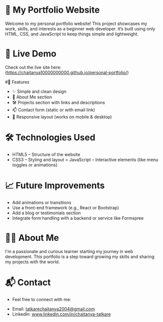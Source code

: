 # 💼 My Portfolio Website

Welcome to my personal portfolio website! This project showcases my work, skills, and interests as a beginner web developer.
It’s built using only HTML, CSS, and JavaScript to keep things simple and lightweight.

# 🚀 Live Demo

Check out the live site here: (https://chaitanya10000000000.github.io/personal-portfolio/)

#📌 Features

- ✨ Simple and clean design
- 📄 About Me section
- 🛠️ Projects section with links and descriptions
- 📫 Contact form (static or with email link)
- 🌙 Responsive layout (works on mobile & desktop)


# 🛠️ Technologies Used

- HTML5 – Structure of the website
- CSS3 – Styling and layout
= JavaScript – Interactive elements (like menu toggles or animations)

# 📈 Future Improvements

- Add animations or transitions
- Use a front-end framework (e.g., React or Bootstrap)
- Add a blog or testimonials section
- Integrate form handling with a backend or service like Formspree

# 🙋‍♂️ About Me

I'm a passionate and curious learner starting my journey in web development. This portfolio is a step toward growing my skills and sharing my projects with the world.

# 📬 Contact

- Feel free to connect with me:
* Email: tatkarechaitanya2004@gmail.com 
* LinkedIn: www.linkedin.com/in/chaitanya-tatkare

